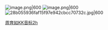 ![image.png|600](https://fig-1321973591.cos.ap-nanjing.myqcloud.com/20250321220024.png)
![image.png|600](https://fig-1321973591.cos.ap-nanjing.myqcloud.com/20250321220816.png)
 ![28b055936faf15f97e942cbcc70732c.jpg|600](https://fig-1321973591.cos.ap-nanjing.myqcloud.com/28b055936faf15f97e942cbcc70732c.jpg)


[周育如KK音标2h](https://www.bilibili.com/video/BV1Vb4y1679U?spm_id_from=333.788.recommend_more_video.0&vd_source=d1167fc706d8bb4a356a82d19d9d3304)
